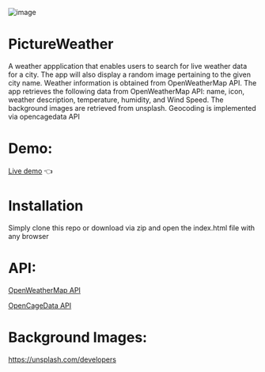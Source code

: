 
![image](https://user-images.githubusercontent.com/41167541/192623888-e90ba0bc-5487-4284-830c-7b30c97e8270.png)

# PictureWeather 

A  weather appplication that enables users to search for live weather data for a city. The app will also display a random image pertaining to the given city name. Weather information is obtained from OpenWeatherMap API.
The app retrieves the following data from OpenWeatherMap API:
name, icon, weather description, temperature, humidity, and Wind Speed. 
The background images are retrieved from unsplash.
Geocoding is implemented via opencagedata API

# Demo: 
<a href="https://manvendrarana.github.io/PictureWeather/">Live demo</a> :point_left: 

# Installation
Simply clone this repo or 
download via zip and open the index.html file with any browser


# API: 
<p><a href="https://openweathermap.org/api">OpenWeatherMap API</a></p>
<p><a href="https://opencagedata.com/">OpenCageData API</a></p>

# Background Images: 

https://unsplash.com/developers



